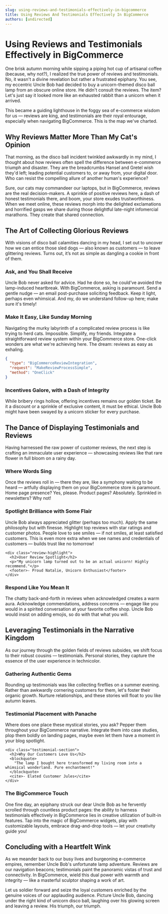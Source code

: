```yaml
---
slug: using-reviews-and-testimonials-effectively-in-bigcommerce
title: Using Reviews And Testimonials Effectively In BigCommerce
authors: [undirected]
---
```



# Using Reviews and Testimonials Effectively in BigCommerce

One brisk autumn morning while sipping a piping hot cup of artisanal coffee (because, why not?), I realized the true power of reviews and testimonials. No, it wasn't a divine revelation but rather a frustrated epiphany. You see, my eccentric Uncle Bob had decided to buy a unicorn-themed disco ball lamp from an obscure online store. He didn't consult the reviews. The item? Let's just say it looked more like an exhausted rabbit than a unicorn when it arrived.

This became a guiding lighthouse in the foggy sea of e-commerce wisdom for us — reviews are king, and testimonials are their royal entourage, especially when navigating BigCommerce. This is the map we've charted.

## Why Reviews Matter More Than My Cat's Opinion

That morning, as the disco ball incident twinkled awkwardly in my mind, I thought about how reviews often spell the difference between e-commerce triumph and disaster. They are the breadcrumbs Hansel and Gretel wish they'd left; leading potential customers to, or away from, your digital door. Who can resist the compelling allure of another human's experience?

Sure, our cats may commandeer our laptops, but in BigCommerce, reviews are the real decision-makers. A sprinkle of positive reviews here, a dash of honest testimonials there, and boom, your store exudes trustworthiness. When we meet online, these reviews morph into the delighted exclamations and horrified gasps we share during those delightful late-night infomercial marathons. They create that shared connection.

## The Art of Collecting Glorious Reviews

With visions of disco ball calamities dancing in my head, I set out to uncover how we can entice those sled dogs — also known as customers — to leave glittering reviews. Turns out, it’s not as simple as dangling a cookie in front of them.

### **Ask, and You Shall Receive**

Uncle Bob never asked for advice. Had he done so, he could’ve avoided the lamp-induced heartbreak. With BigCommerce, asking is paramount. Send a gentle nudge — an email post-purchase soliciting feedback. Keep it light, perhaps even whimsical. And my, do we understand follow-up here; make sure it's timely!

### **Make It Easy, Like Sunday Morning**

Navigating the murky labyrinth of a complicated review process is like trying to herd cats. Impossible. Simplify, my friends. Integrate a straightforward review system within your BigCommerce store. One-click wonders are what we're achieving here. The dream: reviews as easy as exhaling.

```json
{
  "type": "BigCommerceReviewIntegration",
  "request": "MakeReviewProcessSimple",
  "method": "OneClick"
}
```

### **Incentives Galore, with a Dash of Integrity**

While bribery rings hollow, offering incentives remains our golden ticket. Be it a discount or a sprinkle of exclusive content, it must be ethical. Uncle Bob might have been swayed by a unicorn sticker for every purchase.

## The Dance of Displaying Testimonials and Reviews

Having harnessed the raw power of customer reviews, the next step is crafting an immaculate user experience — showcasing reviews like that rare flower in full bloom on a rainy day.

### **Where Words Sing**

Once the reviews roll in — there they are, like a symphony waiting to be heard — artfully displaying them on your BigCommerce store is paramount. Home page presence? Yes, please. Product pages? Absolutely. Sprinkled in newsletters? Why not! 

### **Spotlight Brilliance with Some Flair**

Uncle Bob always appreciated glitter (perhaps too much). Apply the same philosophy but with finesse. Highlight top reviews with star ratings and customer photos. People love to see smiles — if not smiles, at least satisfied customers. This is even more extra when we see names and credentials of customers — builds trust like no tomorrow!

```
<div class="review-highlight">
  <h2>User Review Spotlight</h2>
  <p>"My unicorn lamp turned out to be an actual unicorn! Highly recommend."</p>
  <footer>- Proud Natalie, Unicorn Enthusiast</footer>
</div>
```

### **Respond Like You Mean It**

The chatty back-and-forth in reviews when acknowledged creates a warm aura. Acknowledge commendations, address concerns — engage like you would in a spirited conversation at your favorite coffee shop. Uncle Bob would insist on adding emojis, so do with that what you will.

## Leveraging Testimonials in the Narrative Kingdom

As our journey through the golden fields of reviews subsides, we shift focus to their robust cousins — testimonials. Personal stories, they capture the essence of the user experience in technicolor.

### **Gathering Authentic Gems**

Rounding up testimonials was like collecting fireflies on a summer evening. Rather than awkwardly cornering customers for them, let's foster their organic growth. Nurture relationships, and these stories will float to you like autumn leaves.

### **Testimonial Placement with Panache**

Where does one place these mystical stories, you ask? Pepper them throughout your BigCommerce narrative. Integrate them into case studies, plop them boldly on landing pages, maybe even let them have a moment in your blog spotlight.

```
<div class="testimonial-section">
  <h2>Why Our Customers Love Us</h2>
  <blockquote>
    "The lamp I bought here transformed my living room into a whimsical wonderland. Pure enchantment!"
  </blockquote>
  <cite>- Elated Customer Jules</cite>
</div>
```

### **The BigCommerce Touch**

One fine day, an epiphany struck our dear Uncle Bob as he fervently scrolled through countless product pages: the ability to harness testimonials effectively in BigCommerce lies in creative utilization of built-in features. Tap into the magic of BigCommerce widgets, play with customizable layouts, embrace drag-and-drop tools — let your creativity guide you!

## Concluding with a Heartfelt Wink

As we meander back to our busy lives and burgeoning e-commerce empires, remember Uncle Bob's unfortunate lamp adventure. Reviews are our navigation beacons; testimonials paint the panoramic vistas of trust and connectivity. In BigCommerce, wield this dual power with warmth and integrity — like a masterful sculptor shaping a work of art.

Let us soldier forward and seize the loyal customers enriched by the genuine voices of our applauding audience. Picture Uncle Bob, dancing under the right kind of unicorn disco ball, laughing over his glowing screen and leaving a review. His triumph, our triumph.